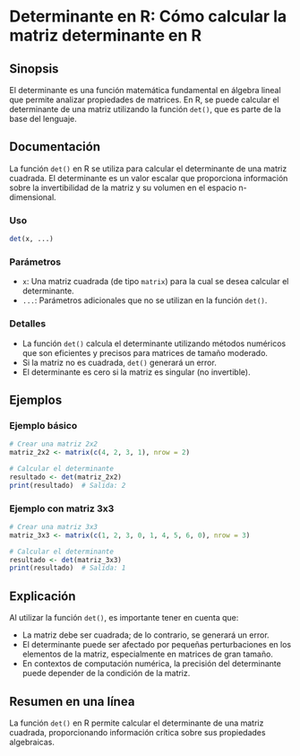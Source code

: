 <!--
Meta Description: # Determinante en R: Cómo calcular la matriz determinante en R ## Sinopsis El determinante es una función matemática fundamental en álgebra lineal que...
Meta Keywords: determinante, matriz, det, una, calcular
-->

# Determinante en R: Cómo calcular la matriz determinante en R

## Sinopsis
El determinante es una función matemática fundamental en álgebra lineal que permite analizar propiedades de matrices. En R, se puede calcular el determinante de una matriz utilizando la función `det()`, que es parte de la base del lenguaje.

## Documentación
La función `det()` en R se utiliza para calcular el determinante de una matriz cuadrada. El determinante es un valor escalar que proporciona información sobre la invertibilidad de la matriz y su volumen en el espacio n-dimensional.

### Uso
```R
det(x, ...)
```

### Parámetros
- `x`: Una matriz cuadrada (de tipo `matrix`) para la cual se desea calcular el determinante.
- `...`: Parámetros adicionales que no se utilizan en la función `det()`.

### Detalles
- La función `det()` calcula el determinante utilizando métodos numéricos que son eficientes y precisos para matrices de tamaño moderado.
- Si la matriz no es cuadrada, `det()` generará un error.
- El determinante es cero si la matriz es singular (no invertible).

## Ejemplos
### Ejemplo básico
```R
# Crear una matriz 2x2
matriz_2x2 <- matrix(c(4, 2, 3, 1), nrow = 2)

# Calcular el determinante
resultado <- det(matriz_2x2)
print(resultado)  # Salida: 2
```

### Ejemplo con matriz 3x3
```R
# Crear una matriz 3x3
matriz_3x3 <- matrix(c(1, 2, 3, 0, 1, 4, 5, 6, 0), nrow = 3)

# Calcular el determinante
resultado <- det(matriz_3x3)
print(resultado)  # Salida: 1
```

## Explicación
Al utilizar la función `det()`, es importante tener en cuenta que:
- La matriz debe ser cuadrada; de lo contrario, se generará un error.
- El determinante puede ser afectado por pequeñas perturbaciones en los elementos de la matriz, especialmente en matrices de gran tamaño.
- En contextos de computación numérica, la precisión del determinante puede depender de la condición de la matriz.

## Resumen en una línea
La función `det()` en R permite calcular el determinante de una matriz cuadrada, proporcionando información crítica sobre sus propiedades algebraicas.